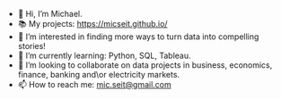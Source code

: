 - 👋 Hi, I’m Michael.
- 📚 My projects: https://micseit.github.io/
- 👀 I’m interested in finding more ways to turn data into compelling stories!
- 🌱 I’m currently learning: Python, SQL, Tableau.
- 💞️ I’m looking to collaborate on data projects in business, economics, finance, banking and\or electricity markets.
- 📫 How to reach me: mic.seit@gmail.com

<!---
MicSeit/MicSeit is a ✨ special ✨ repository because its `README.md` (this file) appears on your GitHub profile.
You can click the Preview link to take a look at your changes.
--->
